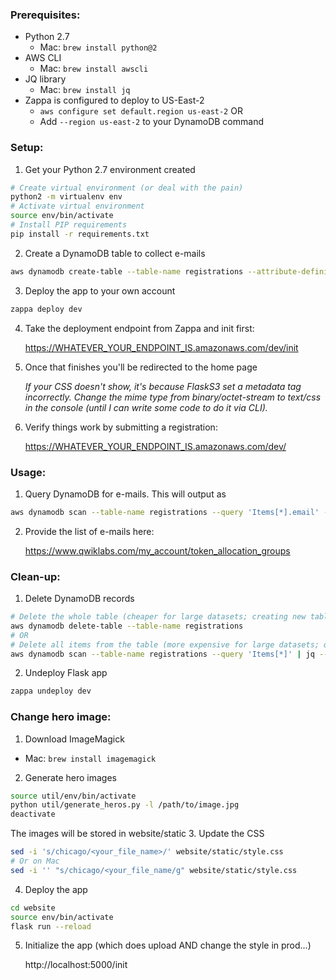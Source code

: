 ### Prerequisites:
- Python 2.7
  - Mac: `brew install python@2`
- AWS CLI
  - Mac: `brew install awscli`
- JQ library
  - Mac: `brew install jq`
- Zappa is configured to deploy to US-East-2
  - `aws configure set default.region us-east-2` OR
  - Add `--region us-east-2` to your DynamoDB command


### Setup:
1. Get your Python 2.7 environment created
``` bash
# Create virtual environment (or deal with the pain)
python2 -m virtualenv env
# Activate virtual environment
source env/bin/activate
# Install PIP requirements
pip install -r requirements.txt
```
2. Create a DynamoDB table to collect e-mails
``` bash
aws dynamodb create-table --table-name registrations --attribute-definitions AttributeName=name,AttributeType=S AttributeName=email,AttributeType=S --key-schema AttributeName=email,KeyType=HASH AttributeName=name,KeyType=RANGE --billing-mode PAY_PER_REQUEST
```
3. Deploy the app to your own account
``` bash
zappa deploy dev
```
4. Take the deployment endpoint from Zappa and init first:

   https://WHATEVER_YOUR_ENDPOINT_IS.amazonaws.com/dev/init

5. Once that finishes you'll be redirected to the home page

   _If your CSS doesn't show, it's because FlaskS3 set a metadata tag incorrectly. Change the mime type from binary/octet-stream to text/css in the console (until I can write some code to do it via CLI)._
6. Verify things work by submitting a registration:

   https://WHATEVER_YOUR_ENDPOINT_IS.amazonaws.com/dev/


### Usage:
1. Query DynamoDB for e-mails. This will output as
``` bash
aws dynamodb scan --table-name registrations --query 'Items[*].email' --output text
```
2. Provide the list of e-mails here:

   https://www.qwiklabs.com/my_account/token_allocation_groups


### Clean-up:
1. Delete DynamoDB records
``` bash
# Delete the whole table (cheaper for large datasets; creating new table adds time)
aws dynamodb delete-table --table-name registrations
# OR
# Delete all items from the table (more expensive for large datasets; quicker total time to execute)
aws dynamodb scan --table-name registrations --query 'Items[*]' | jq --compact-output '.[]' | tr '\n' '\0' | xargs -0 -t -I keyItem aws dynamodb delete-item --table-name registrations --key=keyItem
```
2. Undeploy Flask app
``` bash
zappa undeploy dev
```


### Change hero image:
1. Download ImageMagick
  - Mac: `brew install imagemagick`
2. Generate hero images
``` bash
source util/env/bin/activate
python util/generate_heros.py -l /path/to/image.jpg
deactivate
```
  The images will be stored in website/static
3. Update the CSS
``` bash
sed -i 's/chicago/<your_file_name>/' website/static/style.css
# Or on Mac
sed -i '' "s/chicago/<your_file_name/g" website/static/style.css
```
4. Deploy the app
``` bash
cd website
source env/bin/activate
flask run --reload
```
5. Initialize the app (which does upload AND change the style in prod...)

   http://localhost:5000/init
